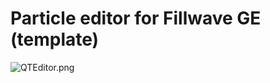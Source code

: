 # Particle editor for Fillwave GE (template)

![QTEditor.png](https://github.com/filipwasil/fillwave_editor_particles/blob/master/screens/QTEditor.png)
